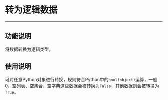 # 转为逻辑数据
---
## 功能说明
将数据转换为逻辑类型。

## 使用说明
可对任意Python对象进行转换，规则符合Python中的`bool(object)`运算，一般0、空列表、空集合、空字典这些数据会被转换为`False`，其他数据则会被转换为`True`。